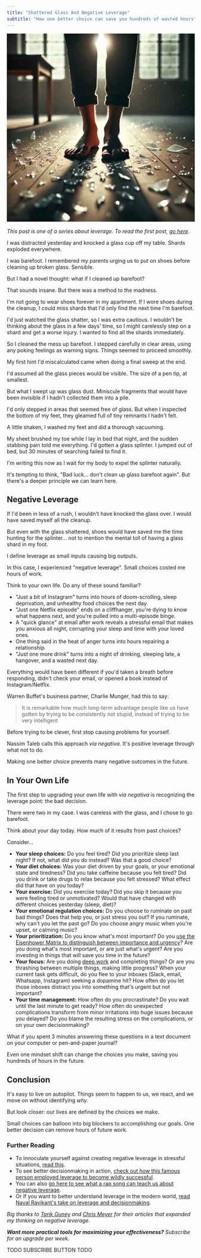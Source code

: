 ```yaml
---
title: "Shattered Glass And Negative Leverage"
subtitle: "How one better choice can save you hundreds of wasted hours"
---
```

<!---- 
TAGLINE FOR IG POSTS: 
One tiny choice cost me hours of pain — and it started with a barefoot decision.
This story might change how you think about distraction and procrastination.

👉 Read the full piece [link in bio]
----->

![](./image.png)

_This post is one of a series about leverage. To read the first post, [go here][leveraged-judgment]._

I was distracted yesterday and knocked a glass cup off my table. Shards exploded everywhere.

I was barefoot. I remembered my parents urging us to put on shoes before cleaning up broken glass. Sensible.

But I had a novel thought: what if I cleaned up barefoot?

That sounds insane. But there was a method to the madness. 

I'm not going to wear shoes forever in my apartment. If I wore shoes during the cleanup, I could miss shards that I'd only find the next time I'm barefoot. 

I'd just watched the glass shatter, so I was extra cautious. I wouldn't be thinking about the glass in a few days' time, so I might carelessly step on a shard and get a worse injury. I wanted to find all the shards immediately.

So I cleaned the mess up barefoot. I stepped carefully in clear areas, using any poking feelings as warning signs. Things seemed to proceed smoothly.

My first hint I'd miscalculated came when doing a final sweep at the end.

I'd assumed all the glass pieces would be visible. The size of a pen tip, at smallest.

But what I swept up was glass dust. Miniscule fragments that would have been invisible if I hadn't collected them into a pile.

I'd only stepped in areas that seemed free of glass. But when I inspected the bottom of my feet, they gleamed full of tiny remnants I hadn't felt.

A little shaken, I washed my feet and did a thorough vacuuming.

My sheet brushed my toe while I lay in bed that night, and the sudden stabbing pain told me everything. I'd gotten a glass splinter. I jumped out of bed, but 30 minutes of searching failed to find it.

I'm writing this now as I wait for my body to expel the splinter naturally. 

It's tempting to think, "Bad luck... don't clean up glass barefoot again". But there's a deeper principle we can learn here.

Negative Leverage
-----------------
If I'd been in less of a rush, I wouldn't have knocked the glass over. I would have saved myself all the cleanup.

But even with the glass shattered, shoes would have saved me the time hunting for the splinter... not to mention the mental toll of having a glass shard in my foot.

I define leverage as small inputs causing big outputs.

In this case, I experienced "negative leverage". Small choices costed me hours of work.

Think to your own life. Do any of these sound familiar?

- "Just a bit of Instagram" turns into hours of doom-scrolling, sleep deprivation, and unhealthy food choices the next day.
- "Just one Netflix episode" ends on a cliffhanger, you're dying to know what happens next, and you're pulled into a multi-episode binge.
- A "quick glance" at email after work reveals a stressful email that makes you anxious all night, corrupting your sleep and time with your loved ones.
- One thing said in the heat of anger turns into hours repairing a relationship.
- "Just one more drink" turns into a night of drinking, sleeping late, a hangover, and a wasted next day.

Everything would have been different if you'd taken a breath before responding, didn't check your email, or opened a book instead of Instagram/Netflix.

Warren Buffet's business partner, Charlie Munger, had this to say:

> It is remarkable how much long-term advantage people like us have gotten by trying to be consistently not stupid, instead of trying to be very intelligent

Before trying to be clever, first stop causing problems for yourself.

Nassim Taleb calls this approach _via negativa_. It's positive leverage through what not to do. 

Making one better choice prevents many negative outcomes in the future.

In Your Own Life
----------------
The first step to upgrading your own life with _via negativa_ is recognizing the leverage point: the bad decision.

There were two in my case. I was careless with the glass, and I chose to go barefoot.

Think about your day today. How much of it results from past choices?

Consider...

- **Your sleep choices:** Do you feel tired? Did you prioritize sleep last night? If not, what did you do instead? Was that a good choice?
- **Your diet choices:** Was your diet driven by your goals, or your emotional state and tiredness? Did you take caffeine because you felt tired? Did you drink or take drugs to relax because you felt stressed? What effect did that have on you today?
- **Your exercise:** Did you exercise today? Did you skip it because you were feeling tired or unmotivated? Would that have changed with different choices yesterday (sleep, diet)?
- **Your emotional regulation choices:** Do you choose to ruminate on past bad things? Does that help you, or just stress you out? If you ruminate, why can't you let the past go? Do you choose angry music when you're upset, or calming music?
- **Your prioritization:** Do you know what's most important? Do you [use the Eisenhower Matrix to distinguish between importance and urgency](https://www.geeksforgeeks.org/eisenhower-matrix/)? Are you doing what's most important, or are just what's urgent? Are you investing in things that will save you time in the future?
- **Your focus:** Are you doing [deep work](https://www.amazon.com/Deep-Work-Focused-Success-Distracted/dp/1455586692) and completing things? Or are you thrashing between multiple things, making little progress? When your current task gets difficult, do you flee to your inboxes (Slack, email, Whatsapp, Instagram) seeking a dopamine hit? How often do you let those inboxes distract you into something that's urgent but not important?
- **Your time management:** How often do you procrastinate? Do you wait until the last minute to get ready? How often do unexpected complications transform from minor irritations into huge issues because you delayed? Do you blame the resulting stress on the complications, or on your own decisionmaking?

What if you spent 3 minutes answering these questions in a text document on your computer or pen-and-paper journal? 

Even one mindset shift can change the choices you make, saving you hundreds of hours in the future. 

Conclusion
----------
It's easy to live on autopilot. Things seem to happen to us, we react, and we move on without identifying _why_. 

But look closer: our lives are defined by the choices we make. 

Small choices can balloon into big blockers to accomplishing our goals. One better decision can remove hours of future work.


### Further Reading

- To innoculate yourself against creating negative leverage in stressful situations, [read this](https://mieubrisse.substack.com/p/first-do-nothing).
- To see better decisionmaking in action, [check out how this famous person employed leverage to become wildly successful](https://mieubrisse.substack.com/p/building-ben-franklin).
- You can also [go here to see what a rap song can teach us about negative leverage](https://mieubrisse.substack.com/p/mr-magics-specious-thesis).
- Or if you want to better understand leverage in the modern world, [read Naval Ravikant's take on leverage and decisionmaking][leveraged-judgment].

_Big thanks to [Tarik Guney](https://www.forgingforward.co/p/charlie-mungers-dont-make-big-mistakes) and [Chris Meyer](https://themindcollection.com/via-negativa/) for their articles that expanded my thinking on negative leverage._

_**Want more practical tools for maximizing your effectiveness?** Subscribe for an upgrade per week._

TODO SUBSCRIBE BUTTON TODO





<!--
### The Hellish Marriage Of System 1 And Negative Leverage
My decision to clean up barefoot rested on two assumptions:

1. **I'd be able to see all glass shards.** This relied on an incorrect belief about the way glass shatters. Namely, about how small shards could be.
2. **I'd immediately feel stepping on a shard.** This relied on an incorrect belief about what stepping on a shard would be like. It was supported by the belief about how small shards could be.

To my credit, these weren't completely insane. 

I can't ever remember thinking, "That's such a _tiny_ glass shard!" and I'd never had a glass splinter or micro-shards in my foot.

I made a rough judgment based off experience. 

In the words of Daniel Kahneman's [Thinking Fast & Slow](TODO), my [System 1](TODO) was in control. 

System 1 is the "fast" thinking. It's where cognitive biases live, and it's wrong a lot.

[System 2](TODO) is precise thinking, but it's slow and  needs to be intentionally activated.

If I'd paused to engage my System 2, I would have realized that I was sabotating 



. I could have Googled or asked ChatGPT about minimum shard size. I would have realized that my logic was flawed.

### Technology Is Leverage
My choice to go barefoot was anti-leverage. Making the small choice to wear shoes. 


### 


TODO Shane Parrish's "consequential vs inconsequential"
-->




<!---------------------- ONLY LINKS BELOW HERE ------------------------->
[leveraged-judgment]: https://mieubrisse.substack.com/p/leveraged-judgment
